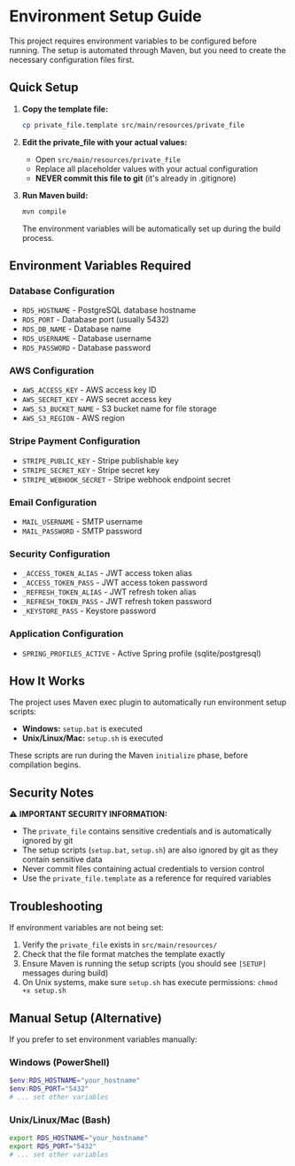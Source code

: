 # Environment Setup Guide

This project requires environment variables to be configured before running. The setup is automated through Maven, but you need to create the necessary configuration files first.

## Quick Setup

1. **Copy the template file:**
   ```bash
   cp private_file.template src/main/resources/private_file
   ```

2. **Edit the private_file with your actual values:**
   - Open `src/main/resources/private_file`
   - Replace all placeholder values with your actual configuration
   - **NEVER commit this file to git** (it's already in .gitignore)

3. **Run Maven build:**
   ```bash
   mvn compile
   ```
   The environment variables will be automatically set up during the build process.

## Environment Variables Required

### Database Configuration
- `RDS_HOSTNAME` - PostgreSQL database hostname
- `RDS_PORT` - Database port (usually 5432)
- `RDS_DB_NAME` - Database name
- `RDS_USERNAME` - Database username
- `RDS_PASSWORD` - Database password

### AWS Configuration
- `AWS_ACCESS_KEY` - AWS access key ID
- `AWS_SECRET_KEY` - AWS secret access key
- `AWS_S3_BUCKET_NAME` - S3 bucket name for file storage
- `AWS_S3_REGION` - AWS region

### Stripe Payment Configuration
- `STRIPE_PUBLIC_KEY` - Stripe publishable key
- `STRIPE_SECRET_KEY` - Stripe secret key
- `STRIPE_WEBHOOK_SECRET` - Stripe webhook endpoint secret

### Email Configuration
- `MAIL_USERNAME` - SMTP username
- `MAIL_PASSWORD` - SMTP password

### Security Configuration
- `_ACCESS_TOKEN_ALIAS` - JWT access token alias
- `_ACCESS_TOKEN_PASS` - JWT access token password
- `_REFRESH_TOKEN_ALIAS` - JWT refresh token alias
- `_REFRESH_TOKEN_PASS` - JWT refresh token password
- `_KEYSTORE_PASS` - Keystore password

### Application Configuration
- `SPRING_PROFILES_ACTIVE` - Active Spring profile (sqlite/postgresql)

## How It Works

The project uses Maven exec plugin to automatically run environment setup scripts:

- **Windows:** `setup.bat` is executed
- **Unix/Linux/Mac:** `setup.sh` is executed

These scripts are run during the Maven `initialize` phase, before compilation begins.

## Security Notes

⚠️ **IMPORTANT SECURITY INFORMATION:**

- The `private_file` contains sensitive credentials and is automatically ignored by git
- The setup scripts (`setup.bat`, `setup.sh`) are also ignored by git as they contain sensitive data
- Never commit files containing actual credentials to version control
- Use the `private_file.template` as a reference for required variables

## Troubleshooting

If environment variables are not being set:

1. Verify the `private_file` exists in `src/main/resources/`
2. Check that the file format matches the template exactly
3. Ensure Maven is running the setup scripts (you should see `[SETUP]` messages during build)
4. On Unix systems, make sure `setup.sh` has execute permissions: `chmod +x setup.sh`

## Manual Setup (Alternative)

If you prefer to set environment variables manually:

### Windows (PowerShell)
```powershell
$env:RDS_HOSTNAME="your_hostname"
$env:RDS_PORT="5432"
# ... set other variables
```

### Unix/Linux/Mac (Bash)
```bash
export RDS_HOSTNAME="your_hostname"
export RDS_PORT="5432"
# ... set other variables
```